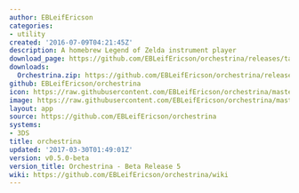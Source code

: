 ```yaml
---
author: EBLeifEricson
categories:
- utility
created: '2016-07-09T04:21:45Z'
description: A homebrew Legend of Zelda instrument player
download_page: https://github.com/EBLeifEricson/orchestrina/releases/tag/v0.5.0-beta
downloads:
  Orchestrina.zip: https://github.com/EBLeifEricson/orchestrina/releases/download/v0.5.0-beta/Orchestrina.zip
github: EBLeifEricson/orchestrina
icon: https://raw.githubusercontent.com/EBLeifEricson/orchestrina/master/meta/icon.png
image: https://raw.githubusercontent.com/EBLeifEricson/orchestrina/master/meta/banner2.png
layout: app
source: https://github.com/EBLeifEricson/orchestrina
systems:
- 3DS
title: orchestrina
updated: '2017-03-30T01:49:01Z'
version: v0.5.0-beta
version_title: Orchestrina - Beta Release 5
wiki: https://github.com/EBLeifEricson/orchestrina/wiki
---
```

